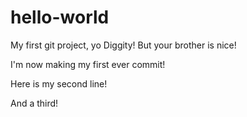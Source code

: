 hello-world
===========

My first git project, yo Diggity!  But your brother is nice!

I'm now making my first ever commit!

Here is my second line!

And a third!
